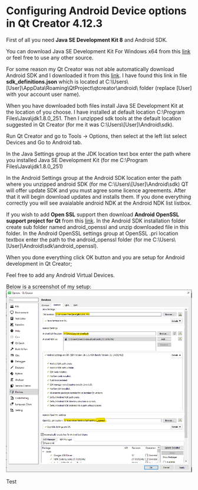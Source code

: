 # Configuring Android Device options in Qt Creator 4.12.3
First of all you need **Java SE Development Kit 8** and Android SDK. 

You can download Java SE Development Kit For Windows x64 from this [link](https://download.oracle.com/otn-pub/java/jdk/8u251-b08/3d5a2bb8f8d4428bbe94aed7ec7ae784/jdk-8u251-windows-x64.exe) or feel free to use any other source.

For some reason my Qt Creator was not able automatically download Android SDK and I downloaded it from this [link](https://dl.google.com/android/repository/sdk-tools-windows-4333796.zip). I have found this link in file **sdk_definitions.json** which is located at C:\Users\\[User]\AppData\Roaming\QtProject\qtcreator\android\ folder (replace [User] with your account user name). 

When you have downloaded both files install Java SE Development Kit at the location of you choose. I have installed at default location C:\Program Files\Java\jdk1.8.0_251. Then I unzipped sdk tools at the default location suggested in Qt Creator (for me it was C:\Users\\[User]\Android\sdk). 

Run Qt Creator and go to Tools -> Options, then select at the left list select Devices and Go to Android tab.

In the Java Settings group at the JDK location text box enter the path where you installed Java SE Development Kit (for me C:\Program Files\Java\jdk1.8.0_251)

In the Android Settings group at the Android SDK location enter the path where you unzipped android SDK (for me C:\Users\\[User]\Android\sdk) QT will offer update SDK and you must agree some licence agreements. After that it will begin download updates and installs them. If you done everything correctly you will see avaialable android NDK at the Android NDK list listbox. 

If you wish to add **Open SSL** support then download **Android OpenSSL support project for Qt** from this [link](https://github.com/KDAB/android_openssl). In the Android SDK installation folder create sub folder named android_openssl and unzip downloaded file in this folder. In the Android OpenSSL settings group at OpenSSL .pri location textbox enter the path to the android_openssl folder (for me C:\Users\\[User]\Android\sdk\android_openssl). 

When you done everything click OK button and you are setup for Android development in Qt Creator;

Feel free to add any Android Virtual Devices.

Below is a screenshot of my setup:
![Settings](https://github.com/earkania/QtCreator-Configure-Android-options/blob/master/settings.png)


Test